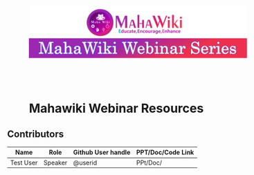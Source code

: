 
<img src="MahawikiWebinar.png" alt="Markdown Monster icon" style="padding:50px"/>
<H1  align="center" ></>Mahawiki Webinar Resources </H1>

## Contributors 
|Name                 |  Role       | Github User handle |  PPT/Doc/Code Link|
| ------------------- |-------------| ---------------------|-------------|
| Test User    | Speaker|   @userid   |  PPt/Doc/ |



 
